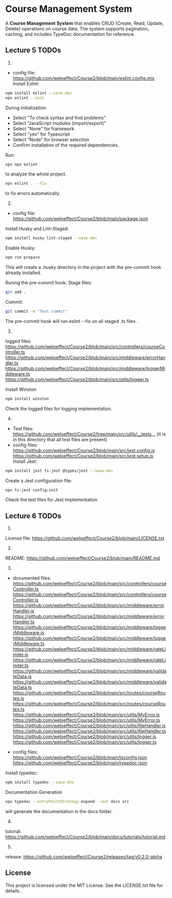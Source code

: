 
# Course Management System

A **Course Management System** that enables CRUD (Create, Read, Update, Delete) operations on course data. The system supports pagination, caching, and includes TypeDoc documentation for reference.


## Lecture 5 TODOs
1. 
- config file: https://github.com/weloeffect/Course2/blob/main/eslint.config.mjs
Install Eslint:
 ```bash
npm install eslint --save-dev
npx eslint --init 
   ```
During initialization:
- Select "To check syntax and find problems"
- Select "JavaScript modules (import/export)"
- Select "None" for framework
- Select "yes" for Typescript
- Select "Node" for browser selection
- Confirm installation of the required dependencies.

Run:
 ```bash
npx npx eslint
   ```
to analyze the whole project.

 ```bash
npx eslint . --fix
   ```
to fix errors automatically.

2. 
- config file: https://github.com/weloeffect/Course2/blob/main/package.json

Install Husky and Lint-Staged:
 ```bash
npm install husky lint-staged --save-dev
   ```

Enable Husky:
 ```bash
npm run prepare
   ```
This will create a .husky directory in the project with the pre-commit hook already installed.

Runing the pre-commit hook:
Stage files:
 ```bash
git add .
   ```
Commit:
 ```bash
git commit -m "Test commit"
   ```

The pre-commit hook will run eslint --fix on all staged .ts files .

3. 
logged files: https://github.com/weloeffect/Course2/blob/main/src/controllers/courseController.ts
              https://github.com/weloeffect/Course2/blob/main/src/middleware/errorHandler.ts
              https://github.com/weloeffect/Course2/blob/main/src/middleware/loggerMiddleware.ts
              https://github.com/weloeffect/Course2/blob/main/src/utils/logger.ts

Install Winston
 ```bash
npm install winston
   ```
Check the logged files for logging implementation.

4. 
- Test files: https://github.com/weloeffect/Course2/tree/main/src/utils/__tests__ (it is in this directory that all test files are present)
- config files: https://github.com/weloeffect/Course2/blob/main/src/jest.config.js
              https://github.com/weloeffect/Course2/blob/main/src/jest.setup.js
Install Jest:
 ```bash
npm install jest ts-jest @types/jest --save-dev
   ```

Create a Jest configuration file:
 ```bash
npx ts-jest config:init
   ```
Check the test files for Jest Implementation


## Lecture 6 TODOs
1. 
License file: https://github.com/weloeffect/Course2/blob/main/LICENSE.txt

2. 
README: https://github.com/weloeffect/Course2/blob/main/README.md

3. 
- documented files: https://github.com/weloeffect/Course2/blob/main/src/controllers/courseController.ts
                  https://github.com/weloeffect/Course2/blob/main/src/controllers/courseController.js
                  https://github.com/weloeffect/Course2/blob/main/src/middleware/errorHandler.js
                  https://github.com/weloeffect/Course2/blob/main/src/middleware/errorHandler.ts
                  https://github.com/weloeffect/Course2/blob/main/src/middleware/loggerMiddleware.js
                  https://github.com/weloeffect/Course2/blob/main/src/middleware/loggerMiddleware.ts
                  https://github.com/weloeffect/Course2/blob/main/src/middleware/rateLimiter.js
                  https://github.com/weloeffect/Course2/blob/main/src/middleware/rateLimiter.ts
                  https://github.com/weloeffect/Course2/blob/main/src/middleware/validateData.js
                  https://github.com/weloeffect/Course2/blob/main/src/middleware/validateData.ts
                  https://github.com/weloeffect/Course2/blob/main/src/routes/courseRoutes.js
                  https://github.com/weloeffect/Course2/blob/main/src/routes/courseRoutes.ts
                  https://github.com/weloeffect/Course2/blob/main/src/utils/MyError.js
                  https://github.com/weloeffect/Course2/blob/main/src/utils/MyError.ts
                  https://github.com/weloeffect/Course2/blob/main/src/utils/fileHandler.js
                  https://github.com/weloeffect/Course2/blob/main/src/utils/fileHandler.ts
                  https://github.com/weloeffect/Course2/blob/main/src/utils/logger.js
                  https://github.com/weloeffect/Course2/blob/main/src/utils/logger.ts

- config files: https://github.com/weloeffect/Course2/blob/main/tsconfig.json
              https://github.com/weloeffect/Course2/blob/main/typedoc.json

Install typedoc:
 ```bash
npm install typedoc --save-dev
   ```

Documentation Generation
 ```bash
npx typedoc --entryPointStrategy expand --out docs src
   ```
will generate the documentation in the docs folder.

4. 
tutorial: https://github.com/weloeffect/Course2/blob/main/docs/tutorials/tutorial.md

5. 
release: https://github.com/weloeffect/Course2/releases/tag/v0.2.0-alpha


## License

This project is licensed under the MIT License. See the LICENSE.txt file for details.
